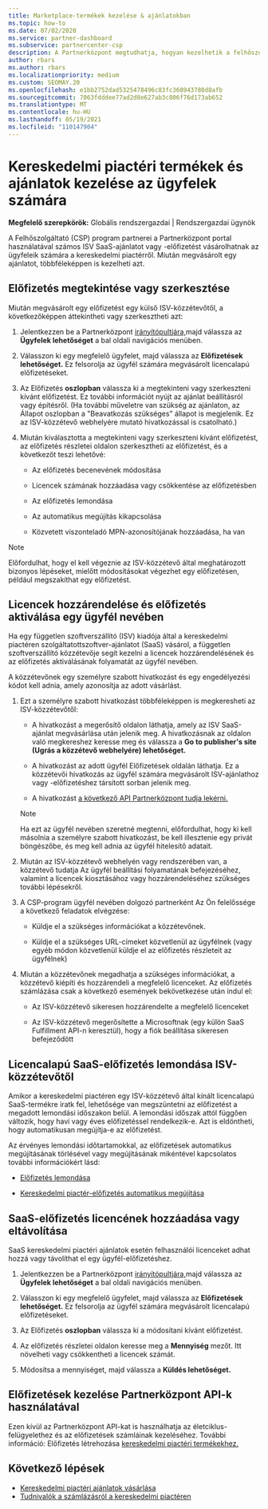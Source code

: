 ```yaml
---
title: Marketplace-termékek kezelése & ajánlatokban
ms.topic: how-to
ms.date: 07/02/2020
ms.service: partner-dashboard
ms.subservice: partnercenter-csp
description: A Partnerközpont megtudhatja, hogyan kezelhetik a felhőszolgáltatók a kereskedelmi piactérről az ügyfelek számára megvásárolt, külső isv-ajánlatokat.
author: rbars
ms.author: rbars
ms.localizationpriority: medium
ms.custom: SEOMAY.20
ms.openlocfilehash: e1bb2752dad5325478496c83fc368943780d8afb
ms.sourcegitcommit: 7063fdddee77ad2d8e627ab3c806f76d173ab652
ms.translationtype: MT
ms.contentlocale: hu-HU
ms.lasthandoff: 05/19/2021
ms.locfileid: "110147904"
---
```

# <a name="manage-commercial-marketplace-products-and-offers-for-your-customers"></a>Kereskedelmi piactéri termékek és ajánlatok kezelése az ügyfelek számára


**Megfelelő szerepkörök:** Globális rendszergazdai | Rendszergazdai ügynök

A Felhőszolgáltató (CSP) program partnerei a Partnerközpont portal használatával számos ISV SaaS-ajánlatot vagy -előfizetést vásárolhatnak az ügyfeleik számára a kereskedelmi piactérről. Miután megvásárolt egy ajánlatot, többféleképpen is kezelheti azt.

## <a name="view-or-edit-a-subscription"></a>Előfizetés megtekintése vagy szerkesztése

Miután megvásárolt egy előfizetést egy külső ISV-közzétevőtől, a következőképpen áttekintheti vagy szerkesztheti azt:

1. Jelentkezzen be a Partnerközpont [irányítópultjára,](https://partner.microsoft.com/dashboard)majd válassza az **Ügyfelek lehetőséget** a bal oldali navigációs menüben.

2. Válasszon ki egy megfelelő ügyfelet, majd válassza az **Előfizetések lehetőséget.** Ez felsorolja az ügyfél számára megvásárolt licencalapú előfizetéseket.

3. Az Előfizetés **oszlopban** válassza ki a megtekinteni vagy szerkeszteni kívánt előfizetést. Ez további információt nyújt az ajánlat beállításról vagy építésről. (Ha további műveletre van szükség az ajánlaton, az Állapot oszlopban a "Beavatkozás szükséges" állapot is megjelenik. Ez az ISV-közzétevő webhelyére mutató hivatkozással is csatolható.)

4. Miután kiválasztotta a megtekinteni vagy szerkeszteni kívánt előfizetést, az előfizetés részletei oldalon szerkesztheti az előfizetést, és a következőt teszi lehetővé:

    - Az előfizetés becenevének módosítása

    - Licencek számának hozzáadása vagy csökkentése az előfizetésben

    - Az előfizetés lemondása

    - Az automatikus megújítás kikapcsolása

    - Közvetett viszonteladó MPN-azonosítójának hozzáadása, ha van

> [!NOTE]
> Előfordulhat, hogy el kell végeznie az ISV-közzétevő által meghatározott bizonyos lépéseket, mielőtt módosításokat végezhet egy előfizetésen, például megszakíthat egy előfizetést.

## <a name="assign-licenses-and-activate-a-subscription-on-behalf-of-a-customer"></a>Licencek hozzárendelése és előfizetés aktiválása egy ügyfél nevében

Ha egy független szoftverszállító (ISV) kiadója által a kereskedelmi piactéren szolgáltatottszoftver-ajánlatot (SaaS) vásárol, a független szoftverszállító közzétevője segít kezelni a licencek hozzárendelésének és az előfizetés aktiválásának folyamatát az ügyfél nevében.

A közzétevőnek egy személyre szabott hivatkozást és egy engedélyezési kódot kell adnia, amely azonosítja az adott vásárlást.

1. Ezt a személyre szabott hivatkozást többféleképpen is megkeresheti az ISV-közzétevőtől:

   - A hivatkozást a megerősítő oldalon láthatja, amely az ISV SaaS-ajánlat megvásárlása után jelenik meg. A hivatkozásnak az oldalon való megkereshez keresse meg és válassza a **Go to publisher's site (Ugrás a közzétevő webhelyére) lehetőséget.**

   - A hivatkozást az adott ügyfél Előfizetések oldalán láthatja. Ez a közzétevői hivatkozás az ügyfél számára megvásárolt ISV-ajánlathoz vagy -előfizetéshez társított sorban jelenik meg.

   - A hivatkozást [a következő API Partnerközpont tudja lekérni.](/partner-center/develop/get-activation-link-by-order-line-item)

   > [!NOTE]
   > Ha ezt az ügyfél nevében szeretné megtenni, előfordulhat, hogy ki kell másolnia a személyre szabott hivatkozást, be kell illesztenie egy privát böngészőbe, és meg kell adnia az ügyfél hitelesítő adatait.

2. Miután az ISV-közzétevő webhelyén vagy rendszerében van, a közzétevő tudatja Az ügyfél beállítási folyamatának befejezéséhez, valamint a licencek kiosztásához vagy hozzárendeléséhez szükséges további lépésekről.

3. A CSP-program ügyfél nevében dolgozó partnerként Az Ön felelőssége a következő feladatok elvégzése:

    - Küldje el a szükséges információkat a közzétevőnek.

    - Küldje el a szükséges URL-címeket közvetlenül az ügyfélnek (vagy egyéb módon közvetlenül küldje el az előfizetés részleteit az ügyfélnek)

4. Miután a közzétevőnek megadhatja a szükséges információkat, a közzétevő kiépíti és hozzárendeli a megfelelő licenceket. Az előfizetés számlázása csak a következő események bekövetkezése után indul el:

    - Az ISV-közzétevő sikeresen hozzárendelte a megfelelő licenceket

    - Az ISV-közzétevő megerősítette a Microsoftnak (egy külön SaaS Fulfillment API-n keresztül), hogy a fiók beállítása sikeresen befejeződött

## <a name="cancel-a-license-based-saas-subscription-from-an-isv-publisher"></a>Licencalapú SaaS-előfizetés lemondása ISV-közzétevőtől

Amikor a kereskedelmi piactéren egy ISV-közzétevő által kínált licencalapú SaaS-termékre iratk fel, lehetősége van megszüntetni az előfizetést a megadott lemondási időszakon belül. A lemondási időszak attól függően változik, hogy havi vagy éves előfizetéssel rendelkezik-e. Azt is eldöntheti, hogy automatikusan megújítja-e az előfizetést.

Az érvényes lemondási időtartamokkal, az előfizetések automatikus megújításának törlésével vagy megújításának mikéntével kapcsolatos további információkért lásd:

- [Előfizetés lemondása](create-a-new-subscription.md#cancel-a-subscription)

- [Kereskedelmi piactér-előfizetés automatikus megújítása](create-a-new-subscription.md#choose-whether-to-automatically-renew-a-commercial-marketplace-subscription)

## <a name="add-or-remove-licenses-for-a-saas-subscription"></a>SaaS-előfizetés licencének hozzáadása vagy eltávolítása

SaaS kereskedelmi piactéri ajánlatok esetén felhasználói licenceket adhat hozzá vagy távolíthat el egy ügyfél-előfizetéshez.

1. Jelentkezzen be a Partnerközpont [irányítópultjára,](https://partner.microsoft.com/dashboard)majd válassza az **Ügyfelek lehetőséget** a bal oldali navigációs menüben.

2. Válasszon ki egy megfelelő ügyfelet, majd válassza az **Előfizetések lehetőséget.** Ez felsorolja az ügyfél számára megvásárolt licencalapú előfizetéseket.

3. Az Előfizetés **oszlopban** válassza ki a módosítani kívánt előfizetést.

4. Az előfizetés részletei oldalon keresse meg a **Mennyiség** mezőt. Itt növelheti vagy csökkentheti a licencek számát.

5. Módosítsa a mennyiséget, majd válassza a **Küldés lehetőséget.**

## <a name="manage-subscriptions-using-partner-center-apis"></a>Előfizetések kezelése Partnerközpont API-k használatával

Ezen kívül az Partnerközpont API-kat is használhatja az életciklus-felügyelethez és az előfizetések számláinak kezeléséhez. További információ: Előfizetés létrehozása [kereskedelmi piactéri termékekhez.](/partner-center/develop/create-subscription-azure-marketplace-products)

## <a name="next-steps"></a>Következő lépések

- [Kereskedelmi piactéri ajánlatok vásárlása](csp-commercial-marketplace-purchase.md)
- [Tudnivalók a számlázásról a kereskedelmi piactéren](csp-commercial-marketplace-billing.md)